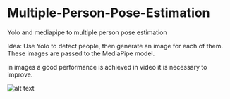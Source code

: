 # Multiple-Person-Pose-Estimation
Yolo and mediapipe to multiple person pose estimation

Idea: Use Yolo to detect people, then generate an image for each of them. These images are passed to the MediaPipe model.

in images a good performance is achieved in video it is necessary to improve.

![alt text](https://github.com/DiegoFernandezC/Multiple-Person-Pose-Estimation/blob/main/result.jpg?raw=true)
